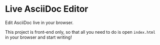 # Live AsciiDoc Editor

Edit AsciiDoc live in your browser.

This project is front-end only, so that all you need to do is open `index.html`
in your browser and start writing!
